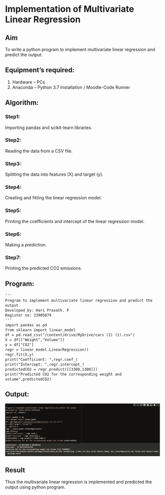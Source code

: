 # Implementation of Multivariate Linear Regression
## Aim
To write a python program to implement multivariate linear regression and predict the output.
## Equipment’s required:
1.	Hardware – PCs
2.	Anaconda – Python 3.7 Installation / Moodle-Code Runner
## Algorithm:

### Step1:
Importing pandas and scikit-learn libraries.
### Step2:
Reading the data from a CSV file.
### Step3:
Splitting the data into features (X) and target (y).
### Step4:
Creating and fitting the linear regression model.
### Step5:
Printing the coefficients and intercept of the linear regression model.
### Step6:
Making a prediction.
### Step7:
Printing the predicted CO2 emissions.

## Program:
```
'''
Program to implement multivariate linear regression and predict the output
Developed by: Hari Prasath. P
Register no: 23005079
'''
import pandas as pd
from sklearn import linear_model
df = pd.read_csv("/content/drive/MyDrive/cars (1) (1).csv")
X = df[["Weight","Volume"]]
y = df["CO2"]
regr = linear_model.LinearRegression()
regr.fit(X,y)
print("Coefficient: ",regr.coef_)
print("Intercept: ",regr.intercept_)
predictedCO2 = regr.predict([[3300,1300]])
print("Predicted CO2 for the corresponding weight and volume",predictedCO2)

```
## Output:
![output](/Screenshot%202023-07-29%20232039.png)
## Result
Thus the multivariate linear regression is implemented and predicted the output using python program.